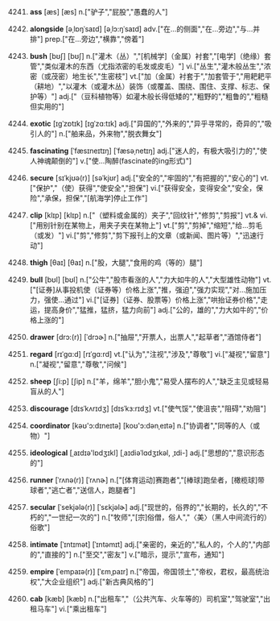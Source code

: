 4241. **ass**
[æs]  [æs]
n.["驴子","屁股","愚蠢的人"]  

4242. **alongside**
[əˌlɒŋˈsaɪd]  [əˌlɔ:ŋˈsaɪd]
adv.["在…的侧面","在…旁边","与…并排"]  prep.["在…旁边","横靠","傍着"]  

4243. **bush**
[bʊʃ]  [bʊʃ]
n.["灌木（丛）","[机械学]（金属）衬套","[电学]（绝缘）套管","类似灌木的东西（尤指浓密的毛发或皮毛）"]  vi.["丛生","灌木般丛生","浓密（或茂密）地生长","生密枝"]  vt.["加（金属）衬套于","加套管于","用耙耙平（耕地）","以灌木（或灌木丛）装饰（或覆盖、围绕、围住、支撑、标志、保护等）"]  adj.["（豆科植物等）如灌木般长得低矮的","粗野的","粗鲁的","粗糙但实用的"]  

4244. **exotic**
[ɪgˈzɒtɪk]  [ɪgˈzɑ:tɪk]
adj.["异国的","外来的","异乎寻常的，奇异的","吸引人的"]  n.["舶来品，外来物","脱衣舞女"]  

4245. **fascinating**
[ˈfæsɪneɪtɪŋ]  [ˈfæsəˌnetɪŋ]
adj.["迷人的，有极大吸引力的","使人神魂颠倒的"]  v.["使…陶醉(fascinate的ing形式)"]  

4246. **secure**
[sɪˈkjʊə(r)]  [səˈkjʊr]
adj.["安全的","牢固的","有把握的","安心的"]  vt.["保护","（使）获得","使安全","担保"]  vi.["获得安全，变得安全","安全，保险","承保，担保","[航海学]停止工作"]  

4247. **clip**
[klɪp]  [klɪp]
n.["（塑料或金属的）夹子","回纹针","修剪","剪报"]  vt.& vi.["用别针别在某物上，用夹子夹在某物上"]  vt.["剪","剪掉","缩短","给…剪毛（或发）"]  vi.["剪","修剪","剪下报刊上的文章（或新闻、图片等）","迅速行动"]  

4248. **thigh**
[θaɪ]  [θaɪ]
n.["股，大腿","食用的鸡（等的）腿"]  

4249. **bull**
[bʊl]  [bʊl]
n.["公牛","股市看涨的人","力大如牛的人","大型雄性动物"]  vt.["[证券]从事投机使（证券等）价格上涨","推，强迫","强力实现","对…施加压力，强使…通过"]  vi.["[证券]（证券、股票等）价格上涨","哄抬证券价格","走运，提高身价","猛推，猛挤，猛力向前"]  adj.["公的，雄的","力大如牛的","价格上涨的"]  

4250. **drawer**
[drɔ:(r)]  [ˈdrɔɚ]
n.["抽屉","开票人，出票人","起草者","酒馆侍者"]  

4251. **regard**
[rɪˈgɑ:d]  [rɪˈgɑ:rd]
vt.["认为","注视","涉及","尊敬"]  vi.["凝视","留意"]  n.["凝视","留意","尊敬","问候"]  

4252. **sheep**
[ʃi:p]  [ʃip]
n.["羊，绵羊","胆小鬼","易受人摆布的人","缺乏主见或轻易盲从的人"]  

4253. **discourage**
[dɪsˈkʌrɪdʒ]  [dɪsˈkɜ:rɪdʒ]
vt.["使气馁","使沮丧","阻碍","劝阻"]  

4254. **coordinator**
[kəʊ'ɔ:dɪneɪtə]  [koʊ'ɔ:dənˌeɪtə]
n.["协调者","同等的人（或物）"]  

4255. **ideological**
[ˌaɪdɪə'lɒdʒɪkl]  [ˌaɪdiəˈlɑdʒɪkəl, ˌɪdi-]
adj.["思想的","意识形态的"]  

4256. **runner**
[ˈrʌnə(r)]  [ˈrʌnɚ]
n.["[体育运动]赛跑者","[棒球]跑垒者，[橄榄球]带球者","逃亡者","送信人，跑腿者"]  

4257. **secular**
[ˈsekjələ(r)]  [ˈsɛkjəlɚ]
adj.["现世的，俗界的","长期的，长久的","不朽的","一世纪一次的"]  n.["牧师","[宗]俗僧，俗人","〈美〉（黑人中间流行的）俗歌"]  

4258. **intimate**
[ˈɪntɪmət]  [ˈɪntəmɪt]
adj.["亲密的，亲近的","私人的，个人的","内部的","直接的"]  n.["至交","密友"]  v.["暗示，提示","宣布，通知"]  

4259. **empire**
[ˈempaɪə(r)]  [ˈɛmˌpaɪr]
n.["帝国，帝国领土","帝权，君权，最高统治权","大企业组织"]  adj.["新古典风格的"]  

4260. **cab**
[kæb]  [kæb]
n.["出租车","（公共汽车、火车等的）司机室","驾驶室","出租马车"]  vi.["乘出租车"]  

